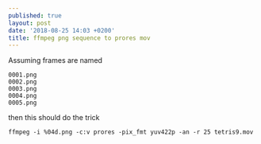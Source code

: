 ```yaml
---
published: true
layout: post
date: '2018-08-25 14:03 +0200'
title: ffmpeg png sequence to prores mov
---
```

Assuming frames are named

    0001.png
    0002.png
    0003.png
    0004.png
    0005.png

then this should do the trick

	ffmpeg -i %04d.png -c:v prores -pix_fmt yuv422p -an -r 25 tetris9.mov
